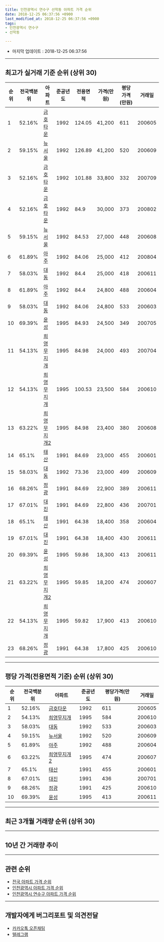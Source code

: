 ```yaml
---
title: 인천광역시 연수구 선학동 아파트 가격 순위
date: 2018-12-25 06:37:56 +0900
last_modified_at: 2018-12-25 06:37:56 +0900
tags:
- 인천광역시 연수구
- 선학동

---
```


* 마지막 업데이트 : 2018-12-25 06:37:56

---

## 최고가 실거래 기준 순위 (상위 30)


|순위|전국백분위|아파트|준공년도|전용면적|가격(만원)|평당가격(만원)|거래일|
|---|---|---|---|---|---|---|---|
|1|52.16%|[금호타운](https://search.naver.com/search.naver?query=%EC%9D%B8%EC%B2%9C%EA%B4%91%EC%97%AD%EC%8B%9C+%EC%97%B0%EC%88%98%EA%B5%AC+%EC%84%A0%ED%95%99%EB%8F%99+%EA%B8%88%ED%98%B8%ED%83%80%EC%9A%B4)|1992|124.05|41,200|611|200605|
|2|59.15%|[뉴서울](https://search.naver.com/search.naver?query=%EC%9D%B8%EC%B2%9C%EA%B4%91%EC%97%AD%EC%8B%9C+%EC%97%B0%EC%88%98%EA%B5%AC+%EC%84%A0%ED%95%99%EB%8F%99+%EB%89%B4%EC%84%9C%EC%9A%B8)|1992|126.89|41,200|520|200609|
|3|52.16%|[금호타운](https://search.naver.com/search.naver?query=%EC%9D%B8%EC%B2%9C%EA%B4%91%EC%97%AD%EC%8B%9C+%EC%97%B0%EC%88%98%EA%B5%AC+%EC%84%A0%ED%95%99%EB%8F%99+%EA%B8%88%ED%98%B8%ED%83%80%EC%9A%B4)|1992|101.88|33,800|332|200709|
|4|52.16%|[금호타운](https://search.naver.com/search.naver?query=%EC%9D%B8%EC%B2%9C%EA%B4%91%EC%97%AD%EC%8B%9C+%EC%97%B0%EC%88%98%EA%B5%AC+%EC%84%A0%ED%95%99%EB%8F%99+%EA%B8%88%ED%98%B8%ED%83%80%EC%9A%B4)|1992|84.9|30,000|373|200802|
|5|59.15%|[뉴서울](https://search.naver.com/search.naver?query=%EC%9D%B8%EC%B2%9C%EA%B4%91%EC%97%AD%EC%8B%9C+%EC%97%B0%EC%88%98%EA%B5%AC+%EC%84%A0%ED%95%99%EB%8F%99+%EB%89%B4%EC%84%9C%EC%9A%B8)|1992|84.53|27,000|448|200608|
|6|61.89%|[아주](https://search.naver.com/search.naver?query=%EC%9D%B8%EC%B2%9C%EA%B4%91%EC%97%AD%EC%8B%9C+%EC%97%B0%EC%88%98%EA%B5%AC+%EC%84%A0%ED%95%99%EB%8F%99+%EC%95%84%EC%A3%BC)|1992|84.06|25,000|412|200804|
|7|58.03%|[대동](https://search.naver.com/search.naver?query=%EC%9D%B8%EC%B2%9C%EA%B4%91%EC%97%AD%EC%8B%9C+%EC%97%B0%EC%88%98%EA%B5%AC+%EC%84%A0%ED%95%99%EB%8F%99+%EB%8C%80%EB%8F%99)|1992|84.4|25,000|418|200611|
|8|61.89%|[아주](https://search.naver.com/search.naver?query=%EC%9D%B8%EC%B2%9C%EA%B4%91%EC%97%AD%EC%8B%9C+%EC%97%B0%EC%88%98%EA%B5%AC+%EC%84%A0%ED%95%99%EB%8F%99+%EC%95%84%EC%A3%BC)|1992|84.4|24,800|488|200604|
|9|58.03%|[대동](https://search.naver.com/search.naver?query=%EC%9D%B8%EC%B2%9C%EA%B4%91%EC%97%AD%EC%8B%9C+%EC%97%B0%EC%88%98%EA%B5%AC+%EC%84%A0%ED%95%99%EB%8F%99+%EB%8C%80%EB%8F%99)|1992|84.06|24,800|533|200603|
|10|69.39%|[윤성](https://search.naver.com/search.naver?query=%EC%9D%B8%EC%B2%9C%EA%B4%91%EC%97%AD%EC%8B%9C+%EC%97%B0%EC%88%98%EA%B5%AC+%EC%84%A0%ED%95%99%EB%8F%99+%EC%9C%A4%EC%84%B1)|1995|84.93|24,500|349|200705|
|11|54.13%|[희영무지개](https://search.naver.com/search.naver?query=%EC%9D%B8%EC%B2%9C%EA%B4%91%EC%97%AD%EC%8B%9C+%EC%97%B0%EC%88%98%EA%B5%AC+%EC%84%A0%ED%95%99%EB%8F%99+%ED%9D%AC%EC%98%81%EB%AC%B4%EC%A7%80%EA%B0%9C)|1995|84.98|24,000|493|200704|
|12|54.13%|[희영무지개](https://search.naver.com/search.naver?query=%EC%9D%B8%EC%B2%9C%EA%B4%91%EC%97%AD%EC%8B%9C+%EC%97%B0%EC%88%98%EA%B5%AC+%EC%84%A0%ED%95%99%EB%8F%99+%ED%9D%AC%EC%98%81%EB%AC%B4%EC%A7%80%EA%B0%9C)|1995|100.53|23,500|584|200610|
|13|63.22%|[희영무지개2](https://search.naver.com/search.naver?query=%EC%9D%B8%EC%B2%9C%EA%B4%91%EC%97%AD%EC%8B%9C+%EC%97%B0%EC%88%98%EA%B5%AC+%EC%84%A0%ED%95%99%EB%8F%99+%ED%9D%AC%EC%98%81%EB%AC%B4%EC%A7%80%EA%B0%9C2)|1995|84.98|23,400|380|200608|
|14|65.1%|[태산](https://search.naver.com/search.naver?query=%EC%9D%B8%EC%B2%9C%EA%B4%91%EC%97%AD%EC%8B%9C+%EC%97%B0%EC%88%98%EA%B5%AC+%EC%84%A0%ED%95%99%EB%8F%99+%ED%83%9C%EC%82%B0)|1991|84.69|23,000|455|200601|
|15|58.03%|[대동](https://search.naver.com/search.naver?query=%EC%9D%B8%EC%B2%9C%EA%B4%91%EC%97%AD%EC%8B%9C+%EC%97%B0%EC%88%98%EA%B5%AC+%EC%84%A0%ED%95%99%EB%8F%99+%EB%8C%80%EB%8F%99)|1992|73.36|23,000|499|200609|
|16|68.26%|[정광](https://search.naver.com/search.naver?query=%EC%9D%B8%EC%B2%9C%EA%B4%91%EC%97%AD%EC%8B%9C+%EC%97%B0%EC%88%98%EA%B5%AC+%EC%84%A0%ED%95%99%EB%8F%99+%EC%A0%95%EA%B4%91)|1991|84.69|22,900|389|200611|
|17|67.01%|[대진](https://search.naver.com/search.naver?query=%EC%9D%B8%EC%B2%9C%EA%B4%91%EC%97%AD%EC%8B%9C+%EC%97%B0%EC%88%98%EA%B5%AC+%EC%84%A0%ED%95%99%EB%8F%99+%EB%8C%80%EC%A7%84)|1991|84.69|22,800|436|200701|
|18|65.1%|[태산](https://search.naver.com/search.naver?query=%EC%9D%B8%EC%B2%9C%EA%B4%91%EC%97%AD%EC%8B%9C+%EC%97%B0%EC%88%98%EA%B5%AC+%EC%84%A0%ED%95%99%EB%8F%99+%ED%83%9C%EC%82%B0)|1991|64.38|18,400|358|200604|
|19|67.01%|[대진](https://search.naver.com/search.naver?query=%EC%9D%B8%EC%B2%9C%EA%B4%91%EC%97%AD%EC%8B%9C+%EC%97%B0%EC%88%98%EA%B5%AC+%EC%84%A0%ED%95%99%EB%8F%99+%EB%8C%80%EC%A7%84)|1991|64.38|18,400|430|200611|
|20|69.39%|[윤성](https://search.naver.com/search.naver?query=%EC%9D%B8%EC%B2%9C%EA%B4%91%EC%97%AD%EC%8B%9C+%EC%97%B0%EC%88%98%EA%B5%AC+%EC%84%A0%ED%95%99%EB%8F%99+%EC%9C%A4%EC%84%B1)|1995|59.86|18,300|413|200611|
|21|63.22%|[희영무지개2](https://search.naver.com/search.naver?query=%EC%9D%B8%EC%B2%9C%EA%B4%91%EC%97%AD%EC%8B%9C+%EC%97%B0%EC%88%98%EA%B5%AC+%EC%84%A0%ED%95%99%EB%8F%99+%ED%9D%AC%EC%98%81%EB%AC%B4%EC%A7%80%EA%B0%9C2)|1995|59.85|18,200|474|200607|
|22|54.13%|[희영무지개](https://search.naver.com/search.naver?query=%EC%9D%B8%EC%B2%9C%EA%B4%91%EC%97%AD%EC%8B%9C+%EC%97%B0%EC%88%98%EA%B5%AC+%EC%84%A0%ED%95%99%EB%8F%99+%ED%9D%AC%EC%98%81%EB%AC%B4%EC%A7%80%EA%B0%9C)|1995|59.82|17,900|413|200610|
|23|68.26%|[정광](https://search.naver.com/search.naver?query=%EC%9D%B8%EC%B2%9C%EA%B4%91%EC%97%AD%EC%8B%9C+%EC%97%B0%EC%88%98%EA%B5%AC+%EC%84%A0%ED%95%99%EB%8F%99+%EC%A0%95%EA%B4%91)|1991|64.38|17,800|425|200610|


---

## 평당 가격(전용면적 기준) 순위 (상위 30)


|순위|전국백분위|아파트|준공년도|평당가격(만원)|거래일|
|---|---|---|---|---|---|
|1|52.16%|[금호타운](https://search.naver.com/search.naver?query=%EC%9D%B8%EC%B2%9C%EA%B4%91%EC%97%AD%EC%8B%9C+%EC%97%B0%EC%88%98%EA%B5%AC+%EC%84%A0%ED%95%99%EB%8F%99+%EA%B8%88%ED%98%B8%ED%83%80%EC%9A%B4)|1992|611|200605|
|2|54.13%|[희영무지개](https://search.naver.com/search.naver?query=%EC%9D%B8%EC%B2%9C%EA%B4%91%EC%97%AD%EC%8B%9C+%EC%97%B0%EC%88%98%EA%B5%AC+%EC%84%A0%ED%95%99%EB%8F%99+%ED%9D%AC%EC%98%81%EB%AC%B4%EC%A7%80%EA%B0%9C)|1995|584|200610|
|3|58.03%|[대동](https://search.naver.com/search.naver?query=%EC%9D%B8%EC%B2%9C%EA%B4%91%EC%97%AD%EC%8B%9C+%EC%97%B0%EC%88%98%EA%B5%AC+%EC%84%A0%ED%95%99%EB%8F%99+%EB%8C%80%EB%8F%99)|1992|533|200603|
|4|59.15%|[뉴서울](https://search.naver.com/search.naver?query=%EC%9D%B8%EC%B2%9C%EA%B4%91%EC%97%AD%EC%8B%9C+%EC%97%B0%EC%88%98%EA%B5%AC+%EC%84%A0%ED%95%99%EB%8F%99+%EB%89%B4%EC%84%9C%EC%9A%B8)|1992|520|200609|
|5|61.89%|[아주](https://search.naver.com/search.naver?query=%EC%9D%B8%EC%B2%9C%EA%B4%91%EC%97%AD%EC%8B%9C+%EC%97%B0%EC%88%98%EA%B5%AC+%EC%84%A0%ED%95%99%EB%8F%99+%EC%95%84%EC%A3%BC)|1992|488|200604|
|6|63.22%|[희영무지개2](https://search.naver.com/search.naver?query=%EC%9D%B8%EC%B2%9C%EA%B4%91%EC%97%AD%EC%8B%9C+%EC%97%B0%EC%88%98%EA%B5%AC+%EC%84%A0%ED%95%99%EB%8F%99+%ED%9D%AC%EC%98%81%EB%AC%B4%EC%A7%80%EA%B0%9C2)|1995|474|200607|
|7|65.1%|[태산](https://search.naver.com/search.naver?query=%EC%9D%B8%EC%B2%9C%EA%B4%91%EC%97%AD%EC%8B%9C+%EC%97%B0%EC%88%98%EA%B5%AC+%EC%84%A0%ED%95%99%EB%8F%99+%ED%83%9C%EC%82%B0)|1991|455|200601|
|8|67.01%|[대진](https://search.naver.com/search.naver?query=%EC%9D%B8%EC%B2%9C%EA%B4%91%EC%97%AD%EC%8B%9C+%EC%97%B0%EC%88%98%EA%B5%AC+%EC%84%A0%ED%95%99%EB%8F%99+%EB%8C%80%EC%A7%84)|1991|436|200701|
|9|68.26%|[정광](https://search.naver.com/search.naver?query=%EC%9D%B8%EC%B2%9C%EA%B4%91%EC%97%AD%EC%8B%9C+%EC%97%B0%EC%88%98%EA%B5%AC+%EC%84%A0%ED%95%99%EB%8F%99+%EC%A0%95%EA%B4%91)|1991|425|200610|
|10|69.39%|[윤성](https://search.naver.com/search.naver?query=%EC%9D%B8%EC%B2%9C%EA%B4%91%EC%97%AD%EC%8B%9C+%EC%97%B0%EC%88%98%EA%B5%AC+%EC%84%A0%ED%95%99%EB%8F%99+%EC%9C%A4%EC%84%B1)|1995|413|200611|


---

## 최근 3개월 거래량 순위 (상위 30)


<div style="width:100%;">
    <canvas id="deal_count_ranking" height="250"></canvas>
</div>


<script>
new Chart(document.getElementById("deal_count_ranking"), {
    type: 'horizontalBar',
    data: {
        labels: ['금호타운', '뉴서울', '윤성', '아주', '정광', '대동', '희영무지개', '태산'],
        datasets: [{
            label: '실거래 수',
            data: [5, 5, 4, 2, 2, 2, 2, 1],
            borderColor: "rgba(255, 0, 128, 1)",
            backgroundColor: "rgba(255, 0, 128, 0.5)",
            fill: false,
        }]
    },
    options: {
        responsive: true,
        title: {
            display: true,
            text: '최근 3개월 거래량 순위'
        },
        tooltips: {
            mode: 'index',
            intersect: false,
            callbacks: {
                title: function(tooltipItems, data) {
                    return "실거래 수:";
                },
                label: function(tooltipItem, data) {
                    return data.labels[tooltipItem.index] + ": " + tooltipItem.xLabel;
                }
            }
        },
        hover: {
            mode: 'nearest',
            intersect: true
        },
        scales: {
            xAxes: [{
                display: true,
                scaleLabel: {
                    display: true,
                    labelString: '실거래 수'
                },
                ticks: {
                    suggestedMin: 0,
                }
            }],
            yAxes: [{
                display: true,
                ticks: {
                    autoSkip: false,
                    callback: function(value, index, values) {
                        if (value.length > 15)
                            return value.substr(0, 13) + "...";
                        else
                            return value;
                    }
                },
                scaleLabel: {
                    display: false,
                }
            }]
        }
    }
});

</script>


---

## 10년 간 거래량 추이


<div style="width:100%;">
    <canvas id="deal_progress" height="250"></canvas>
</div>

<script>
new Chart(document.getElementById("deal_progress"), {
    type: 'line',
    data: {
        labels: ['200812','200901','200902','200903','200904','200905','200906','200907','200908','200909','200910','200911','200912','201001','201002','201003','201004','201005','201006','201007','201008','201009','201010','201011','201012','201101','201102','201103','201104','201105','201106','201107','201108','201109','201110','201111','201112','201201','201202','201203','201204','201205','201206','201207','201208','201209','201210','201211','201212','201301','201302','201303','201304','201305','201306','201307','201308','201309','201310','201311','201312','201401','201402','201403','201404','201405','201406','201407','201408','201409','201410','201411','201412','201501','201502','201503','201504','201505','201506','201507','201508','201509','201510','201511','201512','201601','201602','201603','201604','201605','201606','201607','201608','201609','201610','201611','201612','201701','201702','201703','201704','201705','201706','201707','201708','201709','201710','201711','201712','201801','201802','201803','201804','201805','201806','201807','201808','201809','201810','201811','201812'],
        datasets: [{
            label: '실거래 수',
            pointRadius: 1,
            data: [4, 3, 18, 8, 20, 17, 24, 20, 30, 19, 22, 16, 17, 16, 17, 27, 19, 18, 14, 16, 12, 11, 17, 10, 15, 20, 18, 17, 19, 11, 18, 11, 16, 13, 11, 10, 8, 4, 14, 13, 11, 13, 5, 4, 6, 14, 20, 12, 6, 11, 14, 26, 33, 14, 21, 20, 26, 17, 23, 19, 14, 14, 39, 29, 27, 15, 18, 24, 26, 31, 34, 20, 17, 43, 27, 39, 22, 29, 32, 27, 21, 19, 22, 16, 12, 15, 11, 19, 17, 12, 30, 23, 29, 20, 30, 13, 15, 9, 16, 14, 19, 16, 21, 17, 25, 18, 23, 13, 12, 16, 15, 14, 16, 12, 10, 17, 16, 13, 19, 4, 0],
            borderColor: "rgba(255, 201, 14, 1)",
            backgroundColor: "rgba(255, 201, 14, 0.5)",
            fill: true,
        }]
    },
    options: {
        responsive: true,
        title: {
            display: true,
            text: '10년간 거래량 추이'
        },
        tooltips: {
            mode: 'index',
            intersect: false,
        },
        hover: {
            mode: 'nearest',
            intersect: true
        },
        scales: {
            xAxes: [{
                display: true,
                scaleLabel: {
                    display: true,
                    labelString: '년/월'
                }
            }],
            yAxes: [{
                display: true,
                ticks: {
                    suggestedMin: 0,
                },
                scaleLabel: {
                    display: true,
                    labelString: '실거래 수'
                }
            }]
        }
    }
});

</script>


---

## 관련 순위

- [전국 아파트 가격 순위](https://inasie.github.io/apt-ranking/전국)
- [인천광역시 아파트 가격 순위](https://inasie.github.io/apt-ranking/인천광역시)
- [인천광역시 연수구 아파트 가격 순위](https://inasie.github.io/apt-ranking/인천광역시-연수구)


---

## 개발자에게 버그리포트 및 의견전달

- [카카오톡 오픈채팅](https://open.kakao.com/o/gLJUAP4)
- [텔레그램](https://t.me/inasie)

